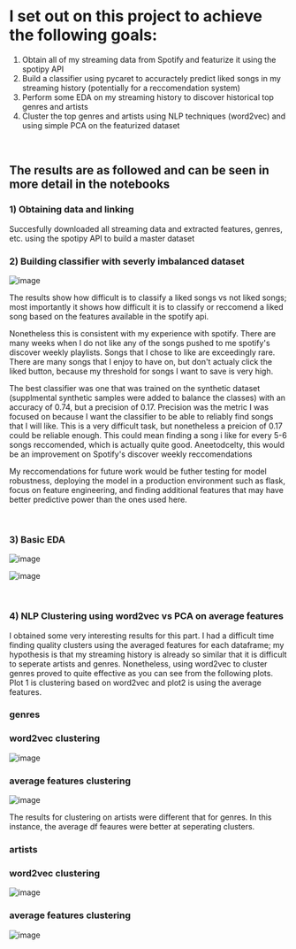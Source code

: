 # I set out on this project to achieve the following goals:
1. Obtain all of my streaming data from Spotify and featurize it using the spotipy API
2. Build a classifier using pycaret to accuractely predict liked songs in my streaming history (potentially for a reccomendation system)
3. Perform some EDA on my streaming history to discover historical top genres and artists
4. Cluster the top genres and artists using NLP techniques (word2vec) and using simple PCA on the featurized dataset
<br>

## The results are as followed and can be seen in more detail in the notebooks
### 1) Obtaining data and linking
Succesfully downloaded all streaming data and extracted features, genres, etc. using the spotipy API to build a master dataset
<br>
### 2) Building classifier with severly imbalanced dataset

![image](https://user-images.githubusercontent.com/52717506/147284986-a712c687-efd2-4e2f-981b-9dee303ebf71.png)

The results show how difficult is to classify a liked songs vs not liked songs; most importantly it shows how difficult it is to classify or reccomend a liked song based on the features available in the spotify api.

Nonetheless this is consistent with my experience with spotify. There are many weeks when I do not like any of the songs pushed to me spotify's discover weekly playlists. Songs that I chose to like are exceedingly rare. There are many songs that I enjoy to have on, but don't actualy click the liked button, because my threshold for songs I want to save is very high.

The best classifier was one that was trained on the synthetic dataset (supplmental synthetic samples were added to balance the classes) with an accuracy of 0.74, but a precision of 0.17. Precision was the metric I was focused on because I want the classifier to be able to reliably find songs that I will like. This is a very difficult task, but nonetheless a preicion of 0.17 could be reliable enough. This could mean finding a song i like for every 5-6 songs reccomended, which is actually quite good. Aneetodcelty, this would be an improvement on Spotify's discover weekly reccomendations

My reccomendations for future work would be futher testing for model robustness, deploying the model in a production environment such as flask, focus on feature engineering, and finding additional features that may have better predictive power than the ones used here.

<br>

### 3) Basic EDA

![image](https://user-images.githubusercontent.com/52717506/147285061-ec906a96-0adc-497a-8532-54291083a8ba.png)

![image](https://user-images.githubusercontent.com/52717506/147285103-4fc9907c-1e35-4294-bf2b-a16889496186.png)

<br>

### 4) NLP Clustering using word2vec vs PCA on average features
I obtained some very interesting results for this part. I had a difficult time finding quality clusters using the averaged features for each dataframe; my hypothesis is that my streaming history is already so similar that it is difficult to seperate artists and genres. Nonetheless, using word2vec to cluster genres proved to quite effective as you can  see from the following plots. Plot 1 is clustering based on word2vec and plot2 is using the average features.
### genres

### word2vec clustering

![image](https://user-images.githubusercontent.com/52717506/147285398-cb93bcc4-5073-41a1-8546-b6d2d3e1131d.png)

### average features clustering

![image](https://user-images.githubusercontent.com/52717506/147285407-749fd08c-c082-4eda-b265-7eab74d781e3.png)

The results for clustering on artists were different that for genres. In this instance, the average df feaures were better at seperating clusters.
### artists

### word2vec clustering

![image](https://user-images.githubusercontent.com/52717506/147285479-4ebe24e8-5afc-4304-a7e2-7ea8a18c04f1.png)

### average features clustering

![image](https://user-images.githubusercontent.com/52717506/147285493-5410f28d-a00b-4491-bb65-f11ca62620d6.png)



